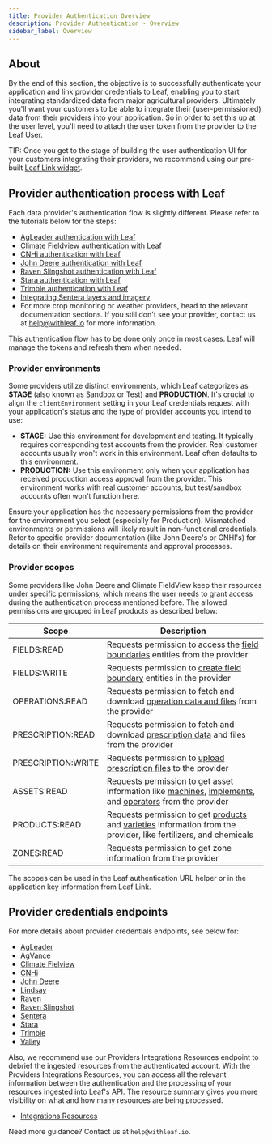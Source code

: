 ```yaml
---
title: Provider Authentication Overview
description: Provider Authentication - Overview
sidebar_label: Overview
---
```

<!-- the following links are referenced throughout this document -->
[1]: https://docs.withleaf.io/docs/Link_provider_connection
[2]: https://withleaf.io/en/tutorials/john-deere-authentication-with-leaf/
[3]: https://withleaf.io/en/tutorials/climate-fieldview-authentication-with-leaf/
[4]: https://withleaf.io/en/tutorials/agleader-authentication-with-leaf/
[5]: https://withleaf.io/en/tutorials/cnhi-authentication-with-leaf/
[6]: https://withleaf.io/en/tutorials/raven-slingshot-integration-with-leaf/
[7]: https://withleaf.io/en/tutorials/stara-authentication-with-leaf/
[8]: https://withleaf.io/en/tutorials/trimble-authentication-with-leaf/
[9]: https://withleaf.io/en/tutorials/sentera-integration-with-leaf/



[10]: https://docs.withleaf.io/docs/credentials_cnhi
[11]: https://docs.withleaf.io/docs/credentials_stara
[12]: https://docs.withleaf.io/docs/credentials_raven
[13]: https://docs.withleaf.io/docs/credentials_agleader
[14]: https://docs.withleaf.io/docs/credentials_raven_slingshot
[15]: https://docs.withleaf.io/docs/credentials_sentera
[16]: https://docs.withleaf.io/docs/credentials_agvance
[17]: https://docs.withleaf.io/docs/credentials_john_deere/
[18]: https://docs.withleaf.io/docs/credentials_cfv
[19]: https://docs.withleaf.io/docs/credentials_trimble
[20]: https://docs.withleaf.io/docs/integrations_endpoints
[21]: https://docs.withleaf.io/docs/credentials_lindsay
[22]: https://docs.withleaf.io/docs/credentials_valley

[23]: https://docs.withleaf.io/docs/field_boundary_management_endpoints#get-all-fields
[24]: https://docs.withleaf.io/docs/field_boundary_management_endpoints#upload-a-field-to-provider
[25]: https://docs.withleaf.io/docs/machine_file_conversion_endpoints#get-all-files
[26]: https://docs.withleaf.io/docs/beta_prescriptions_endpoints#list-prescriptions-from-john-deere
[27]: https://docs.withleaf.io/docs/beta_prescriptions_endpoints#upload-prescription-to-john-deere
[28]: https://docs.withleaf.io/docs/beta_assets_endpoints#get-all-machines
[29]: https://docs.withleaf.io/docs/beta_assets_endpoints#get-all-implements
[30]: https://docs.withleaf.io/docs/beta_assets_endpoints#get-all-operators
[31]: https://docs.withleaf.io/docs/beta_input_endpoints#get-all-products
[32]: https://docs.withleaf.io/docs/beta_input_endpoints#get-all-varieties


## About 
By the end of this section, the objective is to successfully authenticate your application and link provider credentials to Leaf, enabling you to start integrating standardized data from major agricultural providers. Ultimately you'll want your customers to be able to integrate their (user-permissioned) data from their providers into your application. So in order to set this up at the user level, you'll need to attach the user token from the provider to the Leaf User. 

TIP: Once you get to the stage of building the user authentication UI for your customers integrating their providers, we recommend using our pre-built [Leaf Link widget][1]. 

## Provider authentication process with Leaf
Each data provider's authentication flow is slightly different. Please refer to the tutorials below for the steps:
- [AgLeader authentication with Leaf][4]
- [Climate Fieldview authentication with Leaf][3]
- [CNHi authentication with Leaf][5]
- [John Deere authentication with Leaf][2]
- [Raven Slingshot authentication with Leaf][6]
- [Stara authentication with Leaf][7]
- [Trimble authentication with Leaf][8]
- [Integrating Sentera layers and imagery][9]
- For more crop monitoring or weather providers, head to the relevant documentation sections. If you still don't see your provider, contact us at help@withleaf.io for more information. 

This authentication flow has to be done only once in most cases. Leaf will manage the tokens and refresh them when needed.

### Provider environments 
Some providers utilize distinct environments, which Leaf categorizes as **STAGE** (also known as Sandbox or Test) and **PRODUCTION**. It's crucial to align the `clientEnvironment` setting in your Leaf credentials request with your application's status and the type of provider accounts you intend to use:

*   **STAGE:** Use this environment for development and testing. It typically requires corresponding test accounts from the provider. Real customer accounts usually won't work in this environment. Leaf often defaults to this environment.
*   **PRODUCTION:** Use this environment only when your application has received production access approval from the provider. This environment works with real customer accounts, but test/sandbox accounts often won't function here.

Ensure your application has the necessary permissions from the provider for the environment you select (especially for Production). Mismatched environments or permissions will likely result in non-functional credentials. Refer to specific provider documentation (like John Deere's or CNHI's) for details on their environment requirements and approval processes.


### Provider scopes
Some providers like John Deere and Climate FieldView keep their resources under specific permissions, which means the user needs to grant access during the authentication process mentioned before. The allowed permissions are grouped in Leaf products as described below:

| Scope              | Description                                                                                                                    |
|--------------------|--------------------------------------------------------------------------------------------------------------------------------|
| FIELDS:READ        | Requests permission to access the [field boundaries][23] entities from the provider                                            |
| FIELDS:WRITE       | Requests permission to [create field boundary][24] entities in the provider                                                    |
| OPERATIONS:READ    | Requests permission to fetch and download [operation data and files][25] from the provider                                     |
| PRESCRIPTION:READ  | Requests permission to fetch and download [prescription data][26] and files from the provider                                  |
| PRESCRIPTION:WRITE | Requests permission to [upload prescription files][27] to the provider                                                         |
| ASSETS:READ        | Requests permission to get asset information like [machines][28], [implements][29], and [operators][30] from the provider      |
| PRODUCTS:READ      | Requests permission to get [products][31] and [varieties][32] information from the provider, like fertilizers, and chemicals   |
| ZONES:READ         | Requests permission to get zone information from the provider                                                                  |

The scopes can be used in the Leaf authentication URL helper or in the application key information from Leaf Link.

## Provider credentials endpoints

For more details about provider credentials endpoints, see below for:

- [AgLeader][13]
- [AgVance][16]
- [Climate Fielview][18]
- [CNHi][10]
- [John Deere][17]
- [Lindsay][21]
- [Raven][12]
- [Raven Slingshot][14]
- [Sentera][15]
- [Stara][11]
- [Trimble][19]
- [Valley][22]

Also, we recommend use our Providers Integrations Resources endpoint to debrief the ingested resources from the authenticated account. 
With the Providers Integrations Resources, you can access all the relevant information between the authentication and the processing of your 
resources ingested into Leaf's API. The resource summary gives you more visibility on what and how many resources are being processed. 

- [Integrations Resources][20]

Need more guidance? Contact us at `help@withleaf.io`.